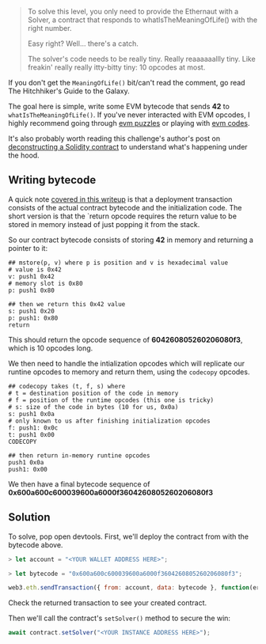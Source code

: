> To solve this level, you only need to provide the Ethernaut with a Solver, a contract that responds to whatIsTheMeaningOfLife() with the right number.
>
> Easy right? Well... there's a catch.
>
> The solver's code needs to be really tiny. Really reaaaaaallly tiny. Like freakin' really really itty-bitty tiny: 10 opcodes at most.

If you don't get the `MeaningOfLife()` bit/can't read the comment, go read The Hitchhiker's Guide to the Galaxy.

The goal here is simple, write some EVM bytecode that sends **42** to `whatIsTheMeaningOfLife()`. If you've never interacted with EVM opcodes, I highly recommend going through [evm puzzles](https://github.com/fvictorio/evm-puzzles) or playing with [evm codes](https://www.evm.codes/).

It's also probably worth reading this challenge's author's post on [deconstructing a Solidity contract](https://blog.zeppelin.solutions/deconstructing-a-solidity-contract-part-i-introduction-832efd2d7737) to understand what's happening under the hood.

## Writing bytecode

A quick note [covered in this writeup](https://medium.com/coinmonks/ethernaut-lvl-19-magicnumber-walkthrough-how-to-deploy-contracts-using-raw-assembly-opcodes-c50edb0f71a2) is that a deployment transaction consists of the actual contract bytecode and the initialization code. The short version is that the `return opcode requires the return value to be stored in memory instead of just popping it from the stack.

So our contract bytecode consists of storing **42** in memory and returning a pointer to it:
```assembly
## mstore(p, v) where p is position and v is hexadecimal value
# value is 0x42
v: push1 0x42
# memory slot is 0x80
p: push1 0x80

## then we return this 0x42 value
s: push1 0x20
p: push1: 0x80
return
```
This should return the opcode sequence of **604260805260206080f3**, which is 10 opcodes long.

We then need to handle the intialization opcodes which will replicate our runtine opcodes to memory and return them, using the `codecopy` opcodes.
```assembly
## codecopy takes (t, f, s) where
# t = destination position of the code in memory
# f = position of the runtime opcodes (this one is tricky)
# s: size of the code in bytes (10 for us, 0x0a)
s: push1 0x0a
# only known to us after finishing initialization opcodes
f: push1: 0x0c
t: push1 0x00
CODECOPY

## then return in-memory runtine opcodes
push1 0x0a
push1: 0x00
```

We then have a final bytecode sequence of **0x600a600c600039600a6000f3604260805260206080f3**

## Solution
To solve, pop open devtools. First, we'll deploy the contract from with the bytecode above.
```javascript
> let account = "<YOUR WALLET ADDRESS HERE>";

> let bytecode = "0x600a600c600039600a6000f3604260805260206080f3";

web3.eth.sendTransaction({ from: account, data: bytecode }, function(err,res){console.log(res)});
```

Check the returned transaction to see your created contract.

Then we'll call the contract's `setSolver()` method to secure the win:
```javascript
await contract.setSolver("<YOUR INSTANCE ADDRESS HERE>");
```